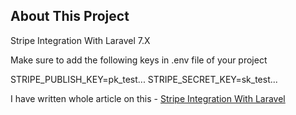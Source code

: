 ## About This Project

Stripe Integration With Laravel 7.X

Make sure to add the following keys in .env file of your project

STRIPE_PUBLISH_KEY=pk_test...
STRIPE_SECRET_KEY=sk_test...

I have written whole article on this - <a href="https://stackcoder.in/posts/stripe-payment-integration-with-laravel">Stripe Integration With Laravel</a>